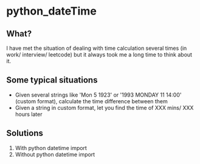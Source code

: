 # python_dateTime

## What?
I have met the situation of dealing with time calculation several times (in work/ interview/ leetcode) but it always took me a long time to think about it.

## Some typical situations
* Given several strings like 'Mon 5 1923' or '1993 MONDAY 11 14:00' (custom format), calculate the time difference between them
* Given a string in custom format, let you find the time of XXX mins/ XXX hours later

## Solutions
1. With python datetime import
2. Without python datetime import
